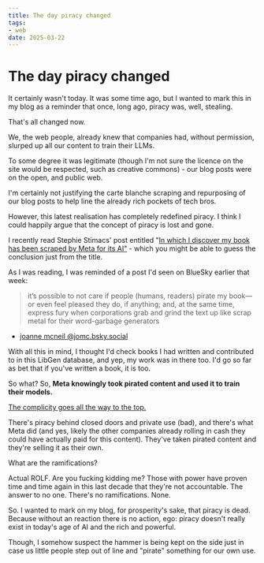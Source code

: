 ```yaml
---
title: The day piracy changed
tags:
- web
date: 2025-03-22
---
```


# The day piracy changed

It certainly wasn't today. It was some time ago, but I wanted to mark this in my blog as a reminder that once, long ago, piracy was, well, stealing.

That's all changed now.

<!-- more -->

We, the web people, already knew that companies had, without permission, slurped up all our content to train their LLMs.

To some degree it was legitimate (though I'm not sure the licence on the site would be respected, such as creative commons) - our blog posts were on the open, and public web.

I'm certainly not justifying the carte blanche scraping and repurposing of our blog posts to help line the already rich pockets of tech bros.

However, this latest realisation has completely redefined piracy. I think I could happily argue that the concept of piracy is lost and gone.

I recently read Stephie Stimacs' post entitled "[In which I discover my book has been scraped by Meta for its AI"](https://blog.stephaniestimac.com/posts/2025/03/ethical-ai/) - which you might be able to guess the conclusion just from the title.

As I was reading, I was reminded of a post I'd seen on BlueSky earlier that week:

> it’s possible to not care if people (humans, readers) pirate my book—or even feel pleased they do, if anything; and, at the same time, express fury when corporations grab and grind the text up like scrap metal for their word-garbage generators

- [joanne mcneil
@jomc.bsky.social](https://bsky.app/profile/jomc.bsky.social/post/3lkt6mwcsps2h)

With all this in mind, I thought I'd check books I had written and contributed to in this LibGen database, and yep, my work was in there too. I'd go so far as bet that if you've written a book, it is too.

So what? So, **Meta knowingly took pirated content and used it to train their models.**

[The complicity goes all the way to the top.](https://www.rollingstone.com/culture/culture-news/ai-meta-pirated-library-zuckerberg-1235235394/)

There's piracy behind closed doors and private use (bad), and there's what Meta did (and yes, likely the other companies already rolling in cash they could have actually paid for this content). They've taken pirated content and they're selling it as their own.

What are the ramifications?

Actual ROLF. Are you fucking kidding me? Those with power have proven time and time again in this last decade that they're not accountable. The answer to no one. There's no ramifications. None.

So. I wanted to mark on my blog, for prosperity's sake, that piracy is dead. Because without an reaction there is no action, ego: piracy doesn't really exist in today's age of AI and the rich and powerful.

Though, I somehow suspect the hammer is being kept on the side just in case us little people step out of line and "pirate" something for our own use.
